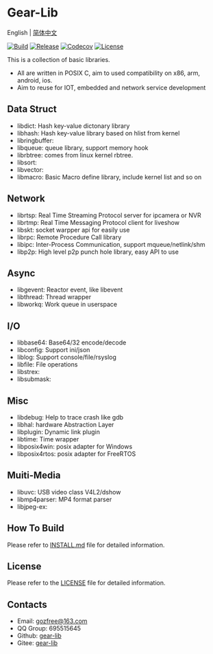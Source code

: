 # Gear-Lib

English | [简体中文](README.cn.md)

[![Build](https://travis-ci.org/gozfree/gear-lib.svg?branch=master)](https://travis-ci.org/gozfree/gear-lib)
[![Release](https://img.shields.io/github/release/gozfree/gear-lib.svg)](https://github.com/gozfree/gear-lib/releases)
[![Codecov](https://codecov.io/gh/gozfree/gear-lib/graph/badge.svg)](https://codecov.io/gh/gozfree/gear-lib/releases)
[![License](https://img.shields.io/github/license/gozfree/gear-lib.svg)](https://github.com/gozfree/gear-lib/blob/master/LICENSE.MIT)

This is a collection of basic libraries.
* All are written in POSIX C, aim to used compatibility on x86, arm, android, ios.
* Aim to reuse for IOT, embedded and network service development

## Data Struct
* libdict: Hash key-value dictonary library
* libhash: Hash key-value library based on hlist from kernel
* libringbuffer:
* libqueue: queue library, support memory hook
* librbtree: comes from linux kernel rbtree.
* libsort:
* libvector:
* libmacro: Basic Macro define library, include kernel list and so on

## Network
* librtsp: Real Time Streaming Protocol server for ipcamera or NVR
* librtmp: Real Time Messaging Protocol client for liveshow
* libskt: socket warpper api for easily use
* librpc: Remote Procedure Call library
* libipc: Inter-Process Communication, support mqueue/netlink/shm
* libp2p: High level p2p punch hole library, easy API to use

## Async
* libgevent: Reactor event, like libevent
* libthread: Thread wrapper
* libworkq: Work queue in userspace

## I/O
* libbase64: Base64/32 encode/decode
* libconfig: Support ini/json
* liblog: Support console/file/rsyslog
* libfile: File operations
* libstrex:
* libsubmask:

## Misc
* libdebug: Help to trace crash like gdb
* libhal: hardware Abstraction Layer
* libplugin: Dynamic link plugin
* libtime: Time wrapper
* libposix4win: posix adapter for Windows
* libposix4rtos: posix adapter for FreeRTOS

## Muiti-Media
* libuvc: USB video class V4L2/dshow
* libmp4parser: MP4 format parser
* libjpeg-ex:

## How To Build
Please refer to [INSTALL.md](https://github.com/gozfree/gear-lib/blob/master/INSTALL.md) file for detailed information.

## License
Please refer to the [LICENSE](https://github.com/gozfree/gear-lib/blob/master/LICENSE.MIT) file for detailed information.

## Contacts
* Email: gozfree@163.com
* QQ Group: 695515645
* Github: [gear-lib](https://github.com/gozfree/gear-lib)
* Gitee: [gear-lib](https://gitee.com/gozfreee/gear-lib)
